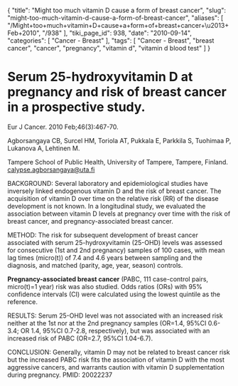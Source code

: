 {
    "title": "Might too much vitamin D cause a form of breast cancer",
    "slug": "might-too-much-vitamin-d-cause-a-form-of-breast-cancer",
    "aliases": [
        "/Might+too+much+vitamin+D+cause+a+form+of+breast+cancer+\u2013+Feb+2010",
        "/938"
    ],
    "tiki_page_id": 938,
    "date": "2010-09-14",
    "categories": [
        "Cancer - Breast"
    ],
    "tags": [
        "Cancer - Breast",
        "breast cancer",
        "cancer",
        "pregnancy",
        "vitamin d",
        "vitamin d blood test"
    ]
}


# Serum 25-hydroxyvitamin D at pregnancy and risk of breast cancer in a prospective study.

Eur J Cancer. 2010 Feb;46(3):467-70.

Agborsangaya CB, Surcel HM, Toriola AT, Pukkala E, Parkkila S, Tuohimaa P, Lukanova A, Lehtinen M.

Tampere School of Public Health, University of Tampere, Tampere, Finland. calypse.agborsangaya@uta.fi

BACKGROUND: Several laboratory and epidemiological studies have inversely linked endogenous vitamin D and the risk of breast cancer. The acquisition of vitamin D over time on the relative risk (RR) of the disease development is not known. In a longitudinal study, we evaluated the association between vitamin D levels at pregnancy over time with the risk of breast cancer, and pregnancy-associated breast cancer.

METHOD: The risk for subsequent development of breast cancer associated with serum 25-hydroxyvitamin (25-OHD) levels was assessed for consecutive (1st and 2nd pregnancy) samples of 100 cases, with mean lag times (micro(t)) of 7.4 and 4.6 years between sampling and the diagnosis, and matched (parity, age, year, season) controls. 

 **Pregnancy-associated breast cancer**  (PABC, 111 case-control pairs, micro(t)=1 year) risk was also studied. Odds ratios (ORs) with 95% confidence intervals (CI) were calculated using the lowest quintile as the reference.

RESULTS: Serum 25-OHD level was not associated with an increased risk neither at the 1st nor at the 2nd pregnancy samples (OR=1.4, 95%CI 0.6-3.4; OR 1.4, 95%CI 0.7-2.8, respectively), but was associated with an increased risk of PABC (OR=2.7, 95%CI 1.04-6.7).

CONCLUSION: Generally, vitamin D may not be related to breast cancer risk but the increased PABC risk fits the association of vitamin D with the most aggressive cancers, and warrants caution with vitamin D supplementation during pregnancy. PMID: 20022237